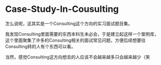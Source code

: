 # Case-Study-In-Cousulting
怎么说呢，这其实是一个Consulting这个方向的实习面试题目集。

我发现Consulting里面需要的东西本科生未必会，于是建立起这样一个案例库，这个里面聚集了许多的Consulting相关的面试常见问题，方便后续想要往Consulting转的人有个东西可以看。

当然，感觉Consulting这方向想去的人应该不会越来越多只会越来越少（笑
